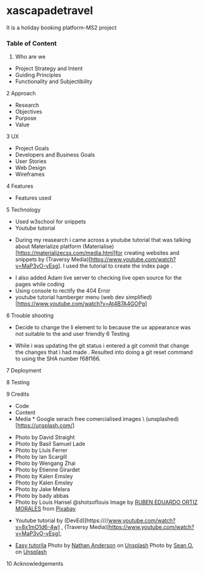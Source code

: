 # xascapadetravel

It is a holiday booking platform-MS2 project

### Table of Content

1. Who are we

- Project Strategy and Intent
- Guiding Principles
- Functionality and Subjectibility

2 Approach

- Research
- Objectives
- Purpose
- Value

3 UX

- Project Goals
- Developers and Business Goals
- User Stories
- Web Design
- Wireframes

4 Features

- Features used

5 Technology

- Used w3school for snippets
- Youtube tutorial

* During my reasearch i came across a youtube tutorial that was talking about Materialize platform (Materialise)[https://materializecss.com/media.html]for creating websites and snippets by (Traversy Media)[https://www.youtube.com/watch?v=MaP3vO-vEsg]. I used the tutorial to create the index page .

- I also added Adam live server to checking live open source for the pages while coding
- Using console to rectify the 404 Error
- youtube tutorial hamberger menu (web dev simplified)[https://www.youtube.com/watch?v=At4B7A4GOPg]


6 Trouble shooting
 *  Decide to change the li element to lo because the ux appearance was not suitable to the and user friendly 6 Testing

 * While i was updating the git status i entered a git commit that change the changes that i had made . Resulted into doing a git reset command to using the SHA number f68f166.


7 Deployment

8 Testing



9 Credits

- Code
- Content
- Media \* Google serach free comercialised images \ (unsplashed)[https://unsplash.com/]

* Photo by David Straight
* Photo by Basil Samuel Lade
* Photo by Lluís Ferrer
* Photo by Ian Scargill
* Photo by Wengang Zhai
* Photo by Etienne Girardet
* Photo by Kalen Emsley
* Photo by Kalen Emsley
* Photo by Jake Melara
* Photo by bady abbas
* Photo by Louis Hansel @shotsoflouis
Image by <a href="https://pixabay.com/users/eduardoortiz-12308282/?utm_source=link-attribution&amp;utm_medium=referral&amp;utm_campaign=image&amp;utm_content=4161593">RUBEN EDUARDO ORTIZ MORALES</a> from <a href="https://pixabay.com/?utm_source=link-attribution&amp;utm_medium=referral&amp;utm_campaign=image&amp;utm_content=4161593">Pixabay</a>

- Youtube tutorial by (DevEd)[https:////www.youtube.com/watch?v=8x1mO1d6-4w] , (Traversy Media)[https://www.youtube.com/watch?v=MaP3vO-vEsg],

- [Easy tutorila](https://www.youtube.com/watch?v=25AiXy8e09E)
  <span>Photo by <a href="https://unsplash.com/@nathananderson?utm_source=unsplash&amp;utm_medium=referral&amp;utm_content=creditCopyText">Nathan Anderson</a> on <a href="https://unsplash.com/s/photos/free-waterfalls-images?utm_source=unsplash&amp;utm_medium=referral&amp;utm_content=creditCopyText">Unsplash</a></span>
  <span>Photo by <a href="https://unsplash.com/@seantookthese?utm_source=unsplash&amp;utm_medium=referral&amp;utm_content=creditCopyText">Sean O.</a> on <a href="https://unsplash.com/s/photos/free-travel-images?utm_source=unsplash&amp;utm_medium=referral&amp;utm_content=creditCopyText">Unsplash</a></span>
  
10 Acknowledgements
